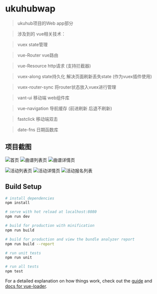 # ukuhubwap

> ukuhub项目的Web app部分

> 涉及到的 vue相关技术： 

> vuex                   state管理

> vue-Router             vue路由

> vue-Resource           http请求 (支持拦截器)

> vuex-along             state持久化 解决页面刷新丢失state (作为vuex插件使用) 

> vuex-router-sync       将router状态放入vuex进行管理

> vant-ui                移动端 web组件库

> vue-navigation         导航缓存 (前进刷新 后退不刷新)

> fastclick              移动端双击

> date-fns               日期函数库


## 项目截图

![首页](screenshots/首页.png)
![曲谱列表页](screenshots/曲谱列表页.png)
![曲谱详情页](screenshots/曲谱详情页.png)

![活动列表页](screenshots/活动列表页.png)
![活动详情页](screenshots/活动详情页.png)
![活动报名列表](screenshots/活动报名列表.png)

## Build Setup

``` bash
# install dependencies
npm install

# serve with hot reload at localhost:8080
npm run dev

# build for production with minification
npm run build

# build for production and view the bundle analyzer report
npm run build --report

# run unit tests
npm run unit

# run all tests
npm test
```

For a detailed explanation on how things work, check out the [guide](http://vuejs-templates.github.io/webpack/) and [docs for vue-loader](http://vuejs.github.io/vue-loader).
